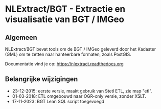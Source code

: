 # NLExtract/BGT - Extractie en visualisatie van BGT / IMGeo

## Algemeen

NLExtract/BGT bevat tools om de BGT / IMGeo geleverd door het Kadaster (GML) om te zetten naar hanteerbare formaten,
zoals PostGIS.

Documentatie vind je op: https://nlextract.readthedocs.org

## Belangrijke wijzigingen

* 23-12-2015: eerste versie, maakt gebruik van Stetl ETL, zie map "etl".
* 01-03-2018: ETL omgebouwd naar OGR-only versie, zonder XSLT.
* 17-11-2023: BGT Lean SQL script toegevoegd
